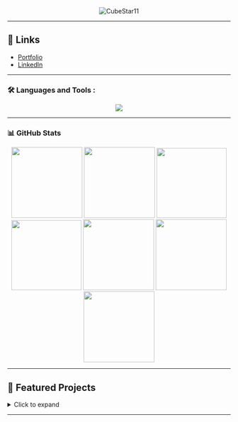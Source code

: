 <div id="header" align="center">
  <img src="https://komarev.com/ghpvc/?username=CubeStar1&style=flat-square&color=blue" alt="CubeStar11"/>
</div>

---

## 🔗 Links
- [Portfolio](https://avinash.thecubestar.com/)
- [LinkedIn](https://in.linkedin.com/in/avinash-anish-2509b22a8)

---

### 🛠️ Languages and Tools :
<p align="center">
  <a href="https://skillicons.dev">
    <img src="https://skillicons.dev/icons?i=python,c,js,ts,html,css,nextjs,react,svelte,supabase,arduino,git" />
  </a>
</p>

---

### 📊 GitHub Stats
<div align="center">
  <img height="160em" src="http://github-readme-streak-stats.herokuapp.com?user=CubeStar1&theme=dark&background=000000"/>
  <img height="160em" src="https://github-readme-stats.vercel.app/api/?username=CubeStar1&count_private=true&theme=tokyonight&showicons=true"/>
  <img height="158em" src="https://github-profile-summary-cards.vercel.app/api/cards/profile-details?username=CubeStar1&theme=radical">
  <img height="158em" src="https://github-profile-summary-cards.vercel.app/api/cards/stats?username=CubeStar1&theme=radical">
  <img height="160em" src="https://github-profile-summary-cards.vercel.app/api/cards/repos-per-language?username=CubeStar1&theme=radical">
  <img height="160em" src="https://github-profile-summary-cards.vercel.app/api/cards/most-commit-language?username=CubeStar1&theme=radical">
  <img height="160em" src="https://github-profile-summary-cards.vercel.app/api/cards/productive-time?username=CubeStar1&theme=radical&utcOffset=8">
</div>

---

## 📌 Featured Projects
<details>
  <summary>Click to expand</summary>

| Project | Description | Tech Stack | Links |
|---------|-------------|------------|-------|
| Virtual Memory Dashboard | Real-time memory monitoring dashboard with system-wide insights, memory fragmentation analysis, and interactive visualizations | Next.js, TypeScript, TailwindCSS, C, Recharts | [GitHub](https://github.com/CubeStar1/memory-flow) |
| Data Structure Visualizer | Interactive web app for visualizing data structures and applications with step-by-step animations | Next.js, TypeScript, TailwindCSS, Framer Motion, React Flow | [Demo](https://dsa-visualizer-delta.vercel.app), [GitHub](https://github.com/CubeStar1/dsa-visualizer) |
| Learning Hub | AI-powered learning platform that transforms study materials into interactive content with podcast conversion and quiz generation | Next.js, TypeScript, TailwindCSS, Gemini, PlayAI | [Demo](https://learning-hub-ten.vercel.app), [GitHub](https://github.com/CubeStar1/learning-hub) |
| Health Monitor | Health monitoring application with real-time Arduino sensor integration and AI health assistant | Next.js, FastAPI, Arduino, Langchain, OpenAI API | [Demo](https://health-monitor-next.vercel.app), [GitHub](https://github.com/CubeStar1/health-monitor-next) |
| ReviewQuery AI | Natural language interface for Amazon review analysis with automated scraping and SQL query generation | Next.js, FastAPI, Flask, Langchain, OpenAI API| [GitHub](https://github.com/CubeStar1/amazon-reviews-chatbot) |
| EasySQL | Natural language to SQL converter with real-time query execution and result visualization | Next.js, TypeScript, FastAPI, OpenAI API, Supabase | [Demo](https://easy-sql.netlify.app), [GitHub](https://github.com/CubeStar1/text-to-sql) |
| KCET-Scraper | Web scraping tool for KCET counselling results | Next.js, Python, Playwright, BeautifulSoup, Supabase | [Demo](https://kcet-scraper.vercel.app), [GitHub](https://github.com/CubeStar1/kcet-scraper) |
| Quantum Chat | Secure chat system using Quantum Key Distribution for cryptographic key generation | Svelte, TypeScript, FastAPI, Qiskit, WebSockets | [Demo](https://quantum-chat.vercel.app), [GitHub](https://github.com/CubeStar1/QuantumChat) |
| LoadPredictor | LSTM-based model for short-term load forecasting in power grids | Python, TensorFlow, Keras, Streamlit | [Demo](https://loadpredictor.streamlit.app), [GitHub](https://github.com/CubeStar1/LoadPredictor) |
| ChemPredictor | Web interface for predicting thermodynamic properties using ANN | Streamlit, TensorFlow, Python, Gemini Pro | [Demo](https://chempredictor.streamlit.app), [GitHub](https://github.com/CubeStar1/chem-predictor) |

</details>

---
